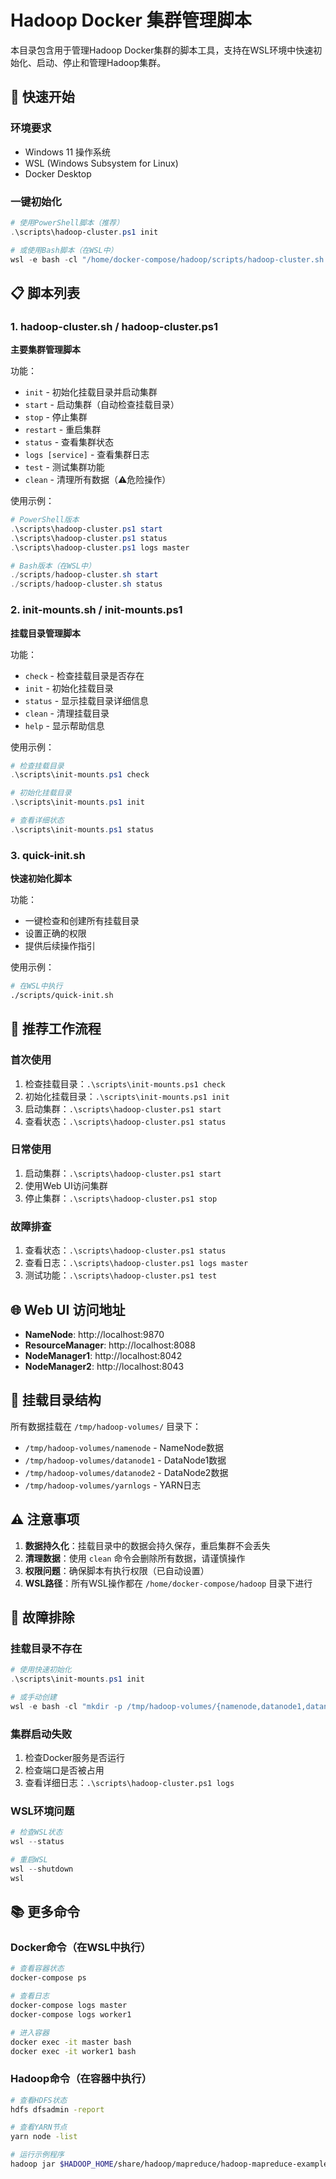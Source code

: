 # Hadoop Docker 集群管理脚本

本目录包含用于管理Hadoop Docker集群的脚本工具，支持在WSL环境中快速初始化、启动、停止和管理Hadoop集群。

## 🚀 快速开始

### 环境要求
- Windows 11 操作系统
- WSL (Windows Subsystem for Linux)
- Docker Desktop

### 一键初始化
```powershell
# 使用PowerShell脚本（推荐）
.\scripts\hadoop-cluster.ps1 init

# 或使用Bash脚本（在WSL中）
wsl -e bash -cl "/home/docker-compose/hadoop/scripts/hadoop-cluster.sh init"
```

## 📋 脚本列表

### 1. hadoop-cluster.sh / hadoop-cluster.ps1
**主要集群管理脚本**

功能：
- `init` - 初始化挂载目录并启动集群
- `start` - 启动集群（自动检查挂载目录）
- `stop` - 停止集群
- `restart` - 重启集群
- `status` - 查看集群状态
- `logs [service]` - 查看集群日志
- `test` - 测试集群功能
- `clean` - 清理所有数据（⚠️危险操作）

使用示例：
```powershell
# PowerShell版本
.\scripts\hadoop-cluster.ps1 start
.\scripts\hadoop-cluster.ps1 status
.\scripts\hadoop-cluster.ps1 logs master

# Bash版本（在WSL中）
./scripts/hadoop-cluster.sh start
./scripts/hadoop-cluster.sh status
```

### 2. init-mounts.sh / init-mounts.ps1
**挂载目录管理脚本**

功能：
- `check` - 检查挂载目录是否存在
- `init` - 初始化挂载目录
- `status` - 显示挂载目录详细信息
- `clean` - 清理挂载目录
- `help` - 显示帮助信息

使用示例：
```powershell
# 检查挂载目录
.\scripts\init-mounts.ps1 check

# 初始化挂载目录
.\scripts\init-mounts.ps1 init

# 查看详细状态
.\scripts\init-mounts.ps1 status
```

### 3. quick-init.sh
**快速初始化脚本**

功能：
- 一键检查和创建所有挂载目录
- 设置正确的权限
- 提供后续操作指引

使用示例：
```bash
# 在WSL中执行
./scripts/quick-init.sh
```

## 🎯 推荐工作流程

### 首次使用
1. 检查挂载目录：`.\scripts\init-mounts.ps1 check`
2. 初始化挂载目录：`.\scripts\init-mounts.ps1 init`
3. 启动集群：`.\scripts\hadoop-cluster.ps1 start`
4. 查看状态：`.\scripts\hadoop-cluster.ps1 status`

### 日常使用
1. 启动集群：`.\scripts\hadoop-cluster.ps1 start`
2. 使用Web UI访问集群
3. 停止集群：`.\scripts\hadoop-cluster.ps1 stop`

### 故障排查
1. 查看状态：`.\scripts\hadoop-cluster.ps1 status`
2. 查看日志：`.\scripts\hadoop-cluster.ps1 logs master`
3. 测试功能：`.\scripts\hadoop-cluster.ps1 test`

## 🌐 Web UI 访问地址

- **NameNode**: http://localhost:9870
- **ResourceManager**: http://localhost:8088
- **NodeManager1**: http://localhost:8042
- **NodeManager2**: http://localhost:8043

## 📁 挂载目录结构

所有数据挂载在 `/tmp/hadoop-volumes/` 目录下：
- `/tmp/hadoop-volumes/namenode` - NameNode数据
- `/tmp/hadoop-volumes/datanode1` - DataNode1数据
- `/tmp/hadoop-volumes/datanode2` - DataNode2数据
- `/tmp/hadoop-volumes/yarnlogs` - YARN日志

## ⚠️ 注意事项

1. **数据持久化**：挂载目录中的数据会持久保存，重启集群不会丢失
2. **清理数据**：使用 `clean` 命令会删除所有数据，请谨慎操作
3. **权限问题**：确保脚本有执行权限（已自动设置）
4. **WSL路径**：所有WSL操作都在 `/home/docker-compose/hadoop` 目录下进行

## 🔧 故障排除

### 挂载目录不存在
```powershell
# 使用快速初始化
.\scripts\init-mounts.ps1 init

# 或手动创建
wsl -e bash -cl "mkdir -p /tmp/hadoop-volumes/{namenode,datanode1,datanode2,yarnlogs}"
```

### 集群启动失败
1. 检查Docker服务是否运行
2. 检查端口是否被占用
3. 查看详细日志：`.\scripts\hadoop-cluster.ps1 logs`

### WSL环境问题
```powershell
# 检查WSL状态
wsl --status

# 重启WSL
wsl --shutdown
wsl
```

## 📚 更多命令

### Docker命令（在WSL中执行）
```bash
# 查看容器状态
docker-compose ps

# 查看日志
docker-compose logs master
docker-compose logs worker1

# 进入容器
docker exec -it master bash
docker exec -it worker1 bash
```

### Hadoop命令（在容器中执行）
```bash
# 查看HDFS状态
hdfs dfsadmin -report

# 查看YARN节点
yarn node -list

# 运行示例程序
hadoop jar $HADOOP_HOME/share/hadoop/mapreduce/hadoop-mapreduce-examples-*.jar pi 2 5
```